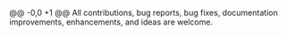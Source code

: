 @@ -0,0 +1 @@
 All contributions, bug reports, bug fixes, documentation improvements, enhancements, and ideas are welcome.

